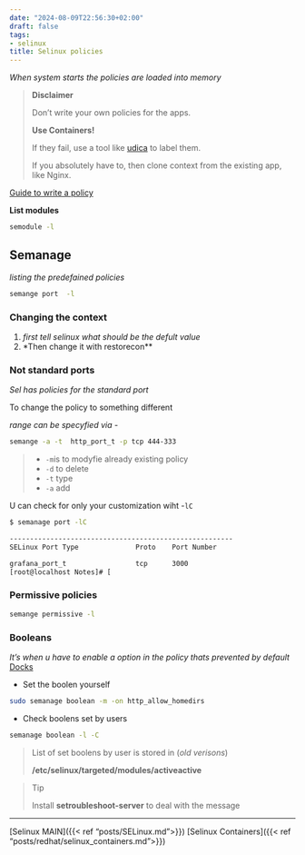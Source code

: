 ```yaml
---
date: "2024-08-09T22:56:30+02:00"
draft: false
tags:
- selinux
title: Selinux policies
---
```


*When system starts the policies are loaded into memory*

> **Disclaimer**
>
> Don’t write your own policies for the apps.
>
> **Use Containers!**
>
> If they fail, use a tool like
> [udica](https://github.com/containers/udica) to label them.
>
> If you absolutely have to, then clone context from the existing app,
> like Nginx.

[Guide to write a policy](https://access.redhat.com/articles/6999267)

**List modules**

``` bash
semodule -l 
```

## Semanage

*listing the predefained policies*

``` bash
semange port  -l 
```

### Changing the context

1.  *first tell selinux what should be the defult value*
2.  \*Then change it with restorecon\*\*

### Not standard ports

*Sel has policies for the standard port*

To change the policy to something different

*range can be specyfied via -*

``` bash
semange -a -t  http_port_t -p tcp 444-333
```

> -   `-m`is to modyfie already existing policy
> -   `-d` to delete
> -   `-t` type
> -   `-a` add

U can check for only your customization wiht -`lC`

``` bash
$ semanage port -lC

-------------------------------------------------------
SELinux Port Type              Proto    Port Number

grafana_port_t                 tcp      3000
[root@localhost Notes]# [
```

### Permissive policies

``` bash
semange permissive -l
```

### Booleans

*It’s when u have to enable a option in the policy thats prevented by
default*
[Docks](https://www.redhat.com/sysadmin/change-selinux-settings-boolean)

-   Set the boolen yourself

``` bash
sudo semanage boolean -m -on http_allow_homedirs
```

-   Check boolens set by users

``` bash
semanage boolean -l -C
```

> List of set boolens by user is stored in (*old verisons*)
>
> **/etc/selinux/targeted/modules/activeactive**

> Tip
>
> Install **setroubleshoot-server** to deal with the message

------------------------------------------------------------------------

\[Selinux MAIN\]({{\< ref “posts/SELinux.md”\>}}) \[Selinux
Containers\]({{\< ref “posts/redhat/selinux_containers.md”\>}})
